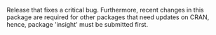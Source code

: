Release that fixes a critical bug. Furthermore, recent changes in this package are required for other packages that need updates on CRAN, hence, package 'insight' must be submitted first.
